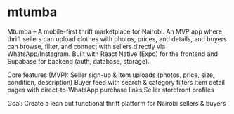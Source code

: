 # mtumba
Mtumba – A mobile-first thrift marketplace for Nairobi.
An MVP app where thrift sellers can upload clothes with photos, prices, and details, and buyers can browse, filter, and connect with sellers directly via WhatsApp/Instagram. Built with React Native (Expo) for the frontend and Supabase for backend (auth, database, storage).

Core features (MVP):
  Seller sign-up & item uploads (photos, price, size, condition, description)
  Buyer feed with search & category filters
  Item detail pages with direct-to-WhatsApp purchase links
  Seller storefront profiles

Goal: Create a lean but functional thrift platform for Nairobi sellers & buyers
